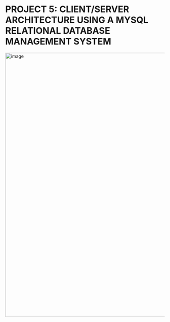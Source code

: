 # PROJECT 5: CLIENT/SERVER ARCHITECTURE USING A MYSQL RELATIONAL DATABASE MANAGEMENT SYSTEM
<img width="836" alt="image" src="https://user-images.githubusercontent.com/51328110/226121539-889ce496-6af4-4beb-87a3-fc0e1b49bc58.png">
